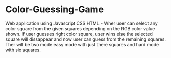 # Color-Guessing-Game
Web application using Javascript CSS HTML - Wher user can select any color square from the given squares depending on the RGB color value shown. If user guesses right color square, user wins else the selected square will dissappear and now user can guess from the remaining squares. Ther will be two mode easy mode with just there squares and hard mode with six squares.

